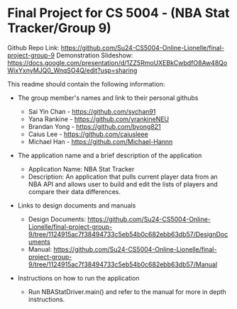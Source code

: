 # Final Project for CS 5004 - (NBA Stat Tracker/Group 9)

Github Repo Link: https://github.com/Su24-CS5004-Online-Lionelle/final-project-group-9
Demonstration Slideshow: https://docs.google.com/presentation/d/1ZZ5RmoUXEBkCwbdfO8Aw48QoWixYxnyMJQ0_WnqSO4Q/edit?usp=sharing

This readme should contain the following information: 

* The group member's names and link to their personal githubs
  * Sai Yin Chan - https://github.com/sychan91
  * Yana Rankine - https://github.com/yrankineNEU
  * Brandan Yong - https://github.com/byong821
  * Caius Lee - https://github.com/caiusleee
  * Michael Han - https://github.com/Michael-Hannn
  
* The application name and a brief description of the application
  * Application Name: NBA Stat Tracker
  * Description: An application that pulls current player data from an NBA API and allows user to build and edit the lists of players and compare their data differences.
  
* Links to design documents and manuals
  * Design Documents:  https://github.com/Su24-CS5004-Online-Lionelle/final-project-group-9/tree/1124915ac7f38494733c5eb54b0c682ebb63db57/DesignDocuments
  * Manual: https://github.com/Su24-CS5004-Online-Lionelle/final-project-group-9/tree/1124915ac7f38494733c5eb54b0c682ebb63db57/Manual
  
* Instructions on how to run the application
  * Run NBAStatDriver.main() and refer to the manual for more in depth instructions.
